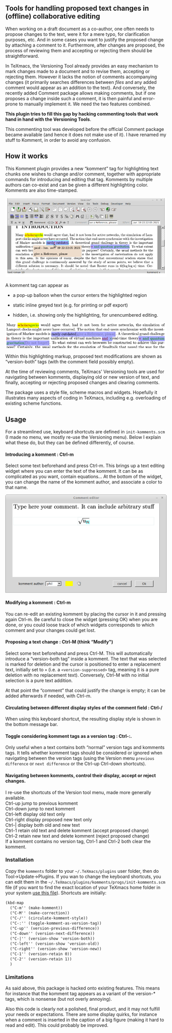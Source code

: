 Tools for handling proposed text changes in (offline) collaborative editing
---------------------------------------------------------------------------

When working on a draft document as a co-author, one often needs to propose changes to the text, were it for a mere typo, for clarification purposes, etc. And in some cases you want to justify the proposed change by attaching a comment to it. Furthermore, after changes are proposed, the process of reviewing them and accepting or rejecting them should be straightforward.

In TeXmacs, the Versioning Tool already provides an easy mechanism to mark changes made to a document and to revise them, accepting or rejecting them. However it lacks the notion of comments accompanying changes (it primarily searches differences between *files* and any added comment would appear as an addition to the text). And conversely, the recently added Comment package allows making comments, but if one proposes a change inside such a comment, it is then painful and error-prone to manually implement it. We need the two features combined.

**This plugin tries to fill this gap by hacking commenting tools that work hand in hand with the Versioning Tools**.

This commenting tool was developed before the official Comment package became available (and hence it does not make use of it). I have renamed my stuff to Komment, in order to avoid any confusion.

How it works
------------

This Komment plugin provides a new “komment” tag for highlighting text chunks one wishes to change and/or comment, together with appropriate commands for introducing and editing that tag. Komments by multiple authors can co-exist and can be given a different highlighting color. Komments are also time-stamped.

![](./balloon_display.png)

A komment tag can appear as

-   a pop-up balloon when the cursor enters the highlighted region

-   static inline greyed text (e.g. for printing or pdf export)

-   hidden, i.e. showing only the highlighting, for unencumbered editing.

![](./inline_display.png)

Within this highlighting markup, proposed text modifications are shown as “version-both” tags (with the comment field possibly empty).

At the time of reviewing comments, TeXmacs' Versioning tools are used for navigating between komments, displaying old or new version of text, and finally, accepting or rejecting proposed changes and clearing comments.

The package uses a style file, scheme macros and widgets. Hopefully it illustrates many aspects of coding in TeXmacs, including e.g. overloading of existing scheme functions.

Usage
-----

For a streamlined use, keyboard shortcuts are defined in `init-komments.scm` (I made no menu, we mostly re-use the Versioning menu). Below I explain what these do, but they can be defined differently, of course.

#### Introducing a komment : Ctrl-m

Select some text beforehand and press Ctrl-m. This brings up a text editing widget where you can enter the text of the komment. It can be as complicated as you want, contain equations… At the bottom of the widget, you can change the name of the komment author, and associate a color to that name.

![](./widget.png)

#### Modifying a komment : Ctrl-m

You can re-edit an existing komment by placing the cursor in it and pressing again Ctrl-m. Be careful to close the widget (pressing OK) when you are done, or you could loose track of which widgets corresponds to which comment and your changes could get lost.

#### Proposing a text change : Ctrl-M (think “Modify")

Select some text beforehand and press Ctrl-M. This will automatically introduce a “version-both tag” inside a komment. The text that was selected is marked for deletion and the cursor is positioned to enter a replacement text, initially set to `×` (i.e. a `<version-suppressed>` tag, meaning it is a pure deletion with no replacement text). Conversely, Ctrl-M with no initial selection is a pure text addition.

At that point the “comment” that could justify the change is empty; it can be added afterwards if needed, with Ctrl-m.

#### Circulating between different display styles of the comment field : Ctrl-/

When using this keyboard shortcut, the resulting display style is shown in the bottom message bar.

#### Toggle considering komment tags as a version tag : Ctrl-:.

Only useful when a text contains both “normal” version tags and komments tags. It tells whether komment tags should be considered or ignored when navigating between the version tags (using the Version menu `previous difference` or `next difference` or the Ctrl-up Ctrl-down shortcuts).

#### Navigating between komments, control their display, accept or reject changes.

I re-use the shortcuts of the Version tool menu, made more generally available.  
Ctrl-up jump to previous komment  
Ctrl-down jump to next komment  
Ctrl-left display old text only  
Ctrl-right display proposed new text only  
Ctrl-| display both old and new text  
Ctrl-1 retain old text and delete komment (accept proposed change)  
Ctrl-2 retain new text and delete komment (reject proposed change)  
If a komment contains no version tag, Ctrl-1 and Ctrl-2 both clear the komment.

### Installation

Copy the `komments` folder to your `~/.TeXmacs/plugins` user folder, then do Tool→Update→Plugins. If you wan to change the keyboard shortcuts, you can edit them in the `~/.TeXmacs/plugins/komments/progs/init-komments.scm` file (if you want to find the exact location of your TeXmacs home folder in your system [use this file](https://github.com/texmacs/tm-forge/blob/main/miscellanea/find-your-texmacs-paths.tm)). Shortcuts are initially:

```
(kbd-map 
  ("C-m'' (make-komment))
  ("C-M'' (make-correction))
  ("C-/'' (circulate-komment-style))
  ("C-:'' (toggle-komment-as-version-tag))
  ("C-up'' (version-previous-difference))
  ("C-down'' (version-next-difference))
  ("C-|'' (version-show 'version-both))
  ("C-left'' (version-show 'version-old))
  ("C-right'' (version-show 'version-new))
  ("C-1'' (version-retain 0))
  ("C-2'' (version-retain 1))
  )
```

### Limitations

As said above, this package is hacked onto existing features. This means for instance that the komment tag appears as a variant of the version-\* tags, which is nonsense (but not overly annoying).

Also this code is clearly not a polished, final product, and it may not fulfill your needs or expectations. There are some display quirks, for instance when a comment is inserted in the caption of a big figure (making it hard to read and edit). This could probably be improved.


